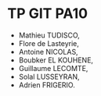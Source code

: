 # TP GIT PA10

- Mathieu TUDISCO,
- Flore de Lasteyrie,
- Antoine NICOLAS,
- Boubker EL KOUHENE,
- Guillaume LECOMTE,
- Solal LUSSEYRAN,
- Adrien FRIGERIO.
